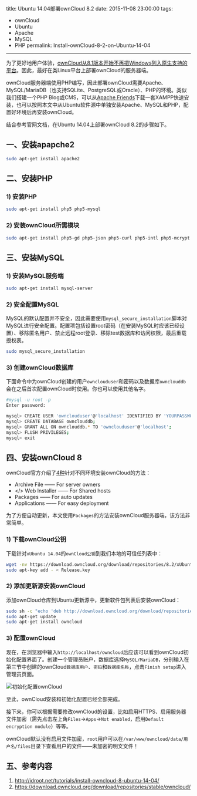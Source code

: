 ﻿title: Ubuntu 14.04部署ownCloud 8.2
date: 2015-11-08 23:00:00
tags:
- ownCloud
- Ubuntu
- Apache
- MySQL
- PHP
permalink: Install-ownCloud-8-2-on-Ubuntu-14-04
---

为了更好地用户体验，[ownCloud从8.1版本开始不再把Windows列入原生支持的平台][1]。因此，最好在类Linux平台上部署ownCloud的服务器端。

ownCloud服务器端使用PHP编写，因此部署ownCloud需要Apache、MySQL/MariaDB（也支持SQLite、PostgreSQL或Oracle）、PHP的环境。类似我们搭建一个PHP Blog或CMS，可以从[Apache Friends][2]下载一套XAMPP快速安装，也可以按照本文中从Ubuntu软件源中单独安装Apache、MySQL和PHP，配置好环境后再安装ownCloud。

结合参考官网文档，在Ubuntu 14.04上部署ownCloud 8.2的步骤如下。

## 一、安装apapche2

```bash
sudo apt-get install apache2
```

## 二、安装PHP

### 1) 安装PHP

```bash
sudo apt-get install php5 php5-mysql
```

### 2) 安装ownCloud所需模块

```bash
sudo apt-get install php5-gd php5-json php5-curl php5-intl php5-mcrypt php5-imagick
```

## 三、安装MySQL

### 1) 安装MySQL服务端

```bash
sudo apt-get install mysql-server
```

### 2) 安全配置MySQL

MySQL的默认配置并不安全，因此需要使用`mysql_secure_installation`脚本对MySQL进行安全配置。配置项包括设置root密码（在安装MySQL时应该已经设置）、移除匿名用户、禁止远程root登录、移除test数据库和访问权限，最后重载授权表。

```bash
sudo mysql_secure_installation
```

### 3) 创建ownCloud数据库

下面命令中为ownCloud创建的用户`ownclouduser`和密码以及数据库`ownclouddb`会在之后首次配置ownCloud时使用。你也可以使用其他名字。

```bash
#mysql -u root -p
Enter password:

mysql> CREATE USER 'ownclouduser'@'localhost' IDENTIFIED BY 'YOURPASSWORD';
mysql> CREATE DATABASE ownclouddb;
mysql> GRANT ALL ON ownclouddb.* TO 'ownclouduser'@'localhost';
mysql> FLUSH PRIVILEGES;
mysql> exit
```

## 四、安装ownCloud 8

ownCloud官方介绍了[4种][3]针对不同环境安装ownCloud的方法：

* Archive File —— For server owners
* </> Web Installer —— For Shared hosts
* Packages —— For auto updates
* Applications —— For easy deployment

为了方便自动更新，本文使用`Packages`的方法安装ownCloud服务器端，该方法非常简单。

### 1) 下载ownCloud公钥

下载针对`xUbuntu 14.04`的`ownCloud公钥`到我们本地的可信任列表中：

```bash
wget -nv https://download.owncloud.org/download/repositories/8.2/xUbuntu_14.04/Release.key -O Release.key
sudo apt-key add - < Release.key
```

### 2) 添加更新源安装ownCloud

添加ownCloud仓库到Ubuntu更新源中，更新软件包列表后安装ownCloud：

```bash
sudo sh -c "echo 'deb http://download.owncloud.org/download/repositories/8.2/xUbuntu_14.04/ /' >> /etc/apt/sources.list.d/owncloud.list"
sudo apt-get update
sudo apt-get install owncloud
```

### 3) 配置ownCloud

现在，在浏览器中输入`http://localhost/owncloud`后应该可以看到ownCloud初始化配置界面了。创建一个管理员账户，数据库选择`MySQL/MariaDB`，分别输入在第三节中创建的ownCloud`数据库用户`、`密码`和`数据库名称`，点击`Finish setup`进入管理员页面。

![初始化配置ownCloud][4]

至此，ownCloud安装和初始化配置已经全部完成。

接下来，你可以根据需要修改ownCloud的设置，比如启用HTTPS、启用服务器文件加密（需先点击左上角`Files`->`Apps`->`Not enabled`，启用`Default encryption module`）等等。

ownCloud默认没有启用文件加密，`root`用户可以在`/var/www/owncloud/data/用户名/files`目录下查看用户的文件——未加密的明文文件！

## 五、参考内容

1. http://idroot.net/tutorials/install-owncloud-8-ubuntu-14-04/
2. https://download.owncloud.org/download/repositories/stable/owncloud/


  [1]: https://owncloud.org/blog/owncloud-server-8-1-will-not-support-windows-as-server-platform-natively/ "ownCloud Server 8.1 Will Not Support Windows as Server Platform Natively"
  [2]: https://www.apachefriends.org/ "Apache Friendslatform Natively"
  [3]: https://owncloud.org/install/#instructions-server "部署ownCloud"
  [4]: https://cdn.jsdelivr.net/gh/gymgle/imgur/2015-11-08_211715.webp "初始化配置ownCloud"
